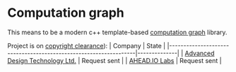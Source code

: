 # Computation graph

This means to be a modern c++ template-based [computation graph](https://en.m.wikipedia.org/wiki/Dependency_graph) library.

Project is on [copyright clearance](http://www.gnu.org/licenses/gpl-howto.en.html)):
| Company                                                          | State        |
|------------------------------------------------------------------|--------------|
| [Advanced Design Technology Ltd.](https://www.adtechnology.com/) | Request sent |
| [AHEAD.IO Labs](http://www.ahead.io/)                            | Request sent |
